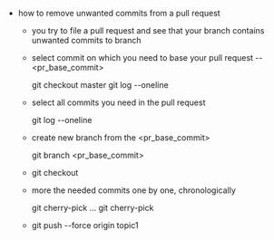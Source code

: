 * how to remove unwanted commits from a pull request

    - you try to file a pull request and see that your branch <topic> contains unwanted commits to branch <master>
    
    - select commit on which you need to base your pull request -- <pr_base_commit>
        
        git checkout master
        git log --oneline
        
    - select all commits you need in the pull request

        git log --oneline
    
    - create new branch <topic1> from the <pr_base_commit>
        
      git branch <topic1> <pr_base_commit>
        
    - git checkout <topic1>
    
    - more the needed commits one by one, chronologically
    
        git cherry-pick <least recent commit>
        ...
        git cherry-pick <most recent commit>
    
    - git push --force origin topic1
